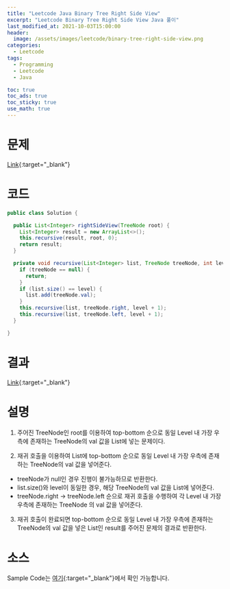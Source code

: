 ```yaml
---
title: "Leetcode Java Binary Tree Right Side View"
excerpt: "Leetcode Binary Tree Right Side View Java 풀이"
last_modified_at: 2021-10-03T15:00:00
header:
  image: /assets/images/leetcode/binary-tree-right-side-view.png
categories:
  - Leetcode
tags:
  - Programming
  - Leetcode
  - Java

toc: true
toc_ads: true
toc_sticky: true
use_math: true
---
```

# 문제
[Link](https://leetcode.com/problems/binary-tree-right-side-view/){:target="_blank"}

# 코드
```java
public class Solution {

  public List<Integer> rightSideView(TreeNode root) {
    List<Integer> result = new ArrayList<>();
    this.recursive(result, root, 0);
    return result;
  }

  private void recursive(List<Integer> list, TreeNode treeNode, int level) {
    if (treeNode == null) {
      return;
    }
    if (list.size() == level) {
      list.add(treeNode.val);
    }
    this.recursive(list, treeNode.right, level + 1);
    this.recursive(list, treeNode.left, level + 1);
  }

}
```

# 결과
[Link](https://leetcode.com/submissions/detail/564910112/){:target="_blank"}

# 설명
1. 주어진 TreeNode인 root를 이용하여 top-bottom 순으로 동일 Level 내 가장 우측에 존재하는 TreeNode의 val 값을 List에 넣는 문제이다.

2. 재귀 호출을 이용하여 List에 top-bottom 순으로 동일 Level 내 가장 우측에 존재하는 TreeNode의 val 값을 넣어준다.
- treeNode가 null인 경우 진행이 불가능하므로 반환한다.
- list.size()와 level이 동일한 경우, 해당 TreeNode의 val 값을 List에 넣어준다.
- treeNode.right -> treeNode.left 순으로 재귀 호출을 수행하여 각 Level 내 가장 우측에 존재하는 TreeNode 의 val 값을 넣어준다.

3. 재귀 호출이 완료되면 top-bottom 순으로 동일 Level 내 가장 우측에 존재하는 TreeNode의 val 값을 넣은 List인 result를 주어진 문제의 결과로 반환한다.

# 소스
Sample Code는 [여기](https://github.com/GracefulSoul/leetcode/blob/master/src/main/java/gracefulsoul/problems/BinaryTreeRightSideView.java){:target="_blank"}에서 확인 가능합니다.